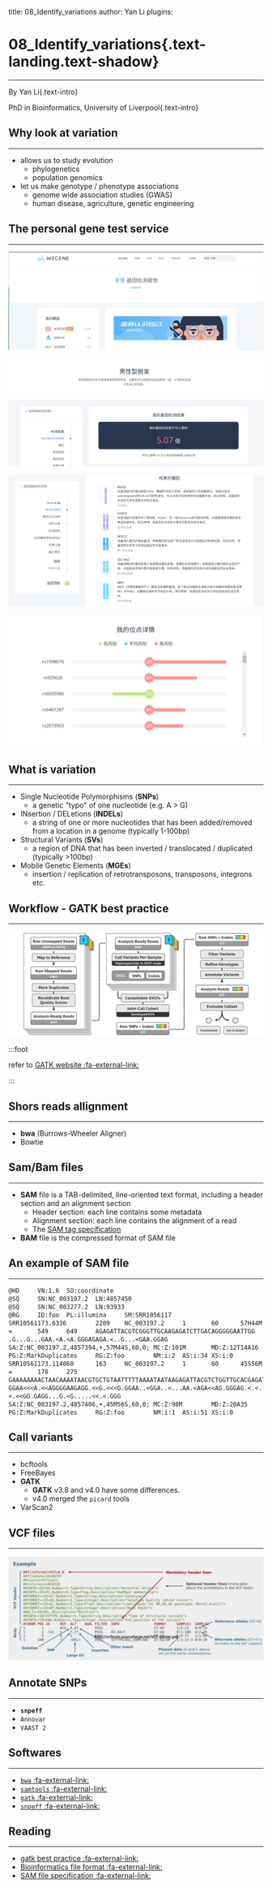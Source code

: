 title: 08_Identify_variations
author: Yan Li
plugins:

<slide class="bg-black-blue aligncenter" image="https://source.unsplash.com/C1HhAQrbykQ/ .dark">

# 08_Identify_variations{.text-landing.text-shadow}

---

By Yan Li{.text-intro}

PhD in Bioinformatics, University of Liverpool{.text-intro}

<slide class="bg-light aligncenter">

## Why look at variation

---

- allows us to study evolution
    - phylogenetics
    - population genomics
- let us make genotype / phenotype associations
    - genome wide association studies (GWAS)
    - human disease, agriculture, genetic engineering

<slide class="bg-light aligncenter">

## The personal gene test service

---

![wegene_1](./public/wegene_1.png)

<slide class="bg-light aligncenter">

![wegene_2](./public/wegene_2.png)

<slide class="bg-light aligncenter">

![wegene_3](./public/wegene_3.png)

<slide class="bg-light aligncenter">

![wegene_4](./public/wegene_4.png)

<slide class="bg-light aligncenter">

## What is variation

---

- Single Nucleotide Polymorphisms (**SNPs**)
    - a genetic "typo" of one nucleotide (e.g. A > G)
- INsertion / DELetions (**INDELs**)
    - a string of one or more nucleotides that has been added/removed from a location in a genome (typically 1-100bp)
- Structural Variants (**SVs**)
    - a region of DNA that has been inverted / translocated / duplicated (typically >100bp)
- Mobile Genetic Elements (**MGEs**)
    - insertion / replication of retrotransposons, transposons, integrons etc.

<slide class="bg-light aligncenter">

## Workflow - GATK best practice

---

![gatk](./public/gatk_best_practice.webp)

:::foot

refer to [GATK website :fa-external-link:](https://software.broadinstitute.org/gatk/best-practices/workflow?id=11145)

:::

<slide class="bg-light aligncenter">

## Shors reads allignment

---

- **bwa** (Burrows-Wheeler Aligner)
- Bowtie

<slide class="bg-light aligncenter">

## Sam/Bam files

---

- **SAM** file is a TAB-delimited, line-oriented text format, including a header section and an alignment section
  - Header section\: each line contains some metadata
  - Alignment section\: each line contains the alignment of a read
  - The [SAM tag specification](http://samtools.github.io/hts-specs/SAMtags.pdf)
- **BAM** file is the compressed format of SAM file

<slide class="bg-light aligncenter">

## An example of SAM file

---

```plain
@HD     VN:1.6  SO:coordinate
@SQ     SN:NC_003197.2  LN:4857450
@SQ     SN:NC_003277.2  LN:93933
@RG     ID:foo  PL:illumina     SM:SRR1056117
SRR10561173.6336        2209    NC_003197.2     1       60      57H44M  =       549     649     AGAGATTACGTCGGGTTGCAAGAGATCTTGACAGGGGGAATTGG    .G...G...GAA.<A.<A.GGGAGAGA.<..G...<GAA.GGAG    SA:Z:NC_003197.2,4857394,+,57M44S,60,0; MC:Z:101M       MD:Z:12T14A16   PG:Z:MarkDuplicates     RG:Z:foo        NM:i:2  AS:i:34 XS:i:0
SRR10561173.114060      163     NC_003197.2     1       60      45S56M  =       178     275     GAAAAAAAACTAACAAAATAACGTGCTGTAATTTTTAAAATAATAAGAGATTACGTCTGGTTGCACGAGATCATGACAGGGGGAATTGGTTGAAAATAAAT   GGAA<<<A.<<AGGGGAAGAGG.<<G.<<<G.GGAA..<GGA..<...AA.<AGA<<AG.GGGAG.<.<.<.<<GG.GAGG...G.<G.....<<.<.GGG   SA:Z:NC_003197.2,4857406,+,45M56S,60,0; MC:Z:98M        MD:Z:20A35      PG:Z:MarkDuplicates     RG:Z:foo        NM:i:1  AS:i:51 XS:i:0
```

<slide class="bg-light aligncenter">

## Call variants

---

- bcftools
- FreeBayes
- **GATK**
    - **GATK** v3.8 and v4.0 have some differences.
    - v4.0 merged the `picard` tools
- VarScan2

<slide class="bg-light aligncenter">

## VCF files

---

![vcf files](./public/vcf_file_format.jpg)

<slide class="bg-light aligncenter">

## Annotate SNPs

---

- **`snpeff`**
- `Annovar`
- `VAAST 2`

<slide class="bg-light aligncenter">

## Softwares

---

- [`bwa` :fa-external-link:](https://github.com/lh3/bwa)
- [`samtools` :fa-external-link:](https://github.com/samtools/samtools)
- [`gatk` :fa-external-link:](https://software.broadinstitute.org/gatk)
- [`snpeff` :fa-external-link:](http://snpeff.sourceforge.net/)

<slide class="bg-light aligncenter">

## Reading

---

- [gatk best practice  :fa-external-link:](https://software.broadinstitute.org/gatk/best-practices)
- [Bioinformatics file format  :fa-external-link:](http://www.biotrainee.com/jmzeng/book/basic/filetype.html#sam)
- [SAM file specification :fa-external-link:](https://samtools.github.io/hts-specs/SAMv1.pdf)